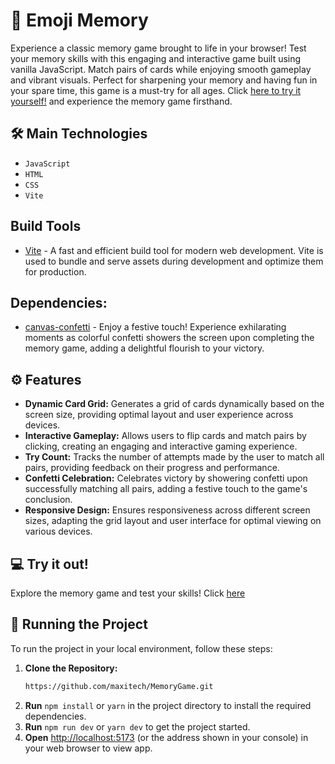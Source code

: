 # :game_die: Emoji Memory
Experience a classic memory game brought to life in your browser! Test your memory skills with this engaging and interactive game built using vanilla JavaScript. Match pairs of cards while enjoying smooth gameplay and vibrant visuals. Perfect for sharpening your memory and having fun in your spare time, this game is a must-try for all ages. 
Click [here to try it yourself!](https://memoryproto.netlify.app/) and experience the memory game firsthand.


## :hammer_and_wrench: Main Technologies
* `JavaScript`
* `HTML`
* `CSS`
* `Vite`

## Build Tools
* [Vite](https://vitejs.dev/) - A fast and efficient build tool for modern web development. Vite is used to bundle and serve assets during development and optimize them for production.

## Dependencies:
* [canvas-confetti](https://www.npmjs.com/package/canvas-confetti) - Enjoy a festive touch! Experience exhilarating moments as colorful confetti showers the screen upon completing the memory game, adding a delightful flourish to your victory. 

## :gear: Features 
- **Dynamic Card Grid:** Generates a grid of cards dynamically based on the screen size, providing optimal layout and user experience across devices.
- **Interactive Gameplay:** Allows users to flip cards and match pairs by clicking, creating an engaging and interactive gaming experience.
- **Try Count:** Tracks the number of attempts made by the user to match all pairs, providing feedback on their progress and performance.
- **Confetti Celebration:** Celebrates victory by showering confetti upon successfully matching all pairs, adding a festive touch to the game's conclusion.
- **Responsive Design:** Ensures responsiveness across different screen sizes, adapting the grid layout and user interface for optimal viewing on various devices.

## :computer: Try it out!
  Explore the memory game and test your skills! Click [here](https://memoryproto.netlify.app/)


## :vertical_traffic_light: Running the Project
To run the project in your local environment, follow these steps: 
1. **Clone the Repository:**
   ```bash
   https://github.com/maxitech/MemoryGame.git
2. **Run** `npm install` or `yarn` in the project directory to install the required dependencies.
3. **Run** `npm run dev` or `yarn dev` to get the project started.
4. **Open** [http://localhost:5173](http://localhost:5173) (or the address shown in your console) in your web browser to view app.
